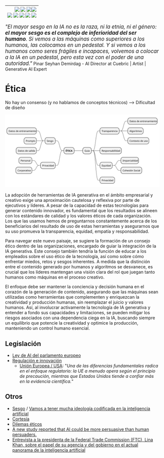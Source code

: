 <div align=right>

|[![](https://img.shields.io/badge/-Inicio-FFF?style=flat&logo=Emlakjet&logoColor=black)](/README.md) [![](https://img.shields.io/badge/-Introducción-FFF?style=flat&logo=abbrobotstudio&logoColor=black)](/documentos/intro.md) [![](https://img.shields.io/badge/-Panorámica-FFF?style=flat&logo=openstreetmap&logoColor=black)](/documentos/panoramica.md)[![](https://img.shields.io/badge/-Modelos_de_lenguaje-FFF?style=flat&logo=LiveChat&logoColor=black)](/documentos/LLMs.md)<br>  [![](https://img.shields.io/badge/-Prompts-FFF?style=flat&logo=Proton&logoColor=black)](/documentos/prompts/README.md) [![](https://img.shields.io/badge/-Ing,_de_prompts-FFF?style=flat&logo=googleearthengine&logoColor=black)](/documentos/ingenieriaDePrompts/README.md) [![](https://img.shields.io/badge/-Patrones-FFF?style=flat&logo=textpattern&logoColor=black)](/documentos/ingenieriaDePrompts/patrones/README.md) [![](https://img.shields.io/badge/8vP-FFF?style=flat&logo=v8&logoColor=black)](/documentos/prompts/mejoresPracticas/8virtudesDelPrompting.md) [![](https://img.shields.io/badge/-Casos_de_uso-FFF?style=flat&logo=gitbook&logoColor=black)](/documentos/casosDeUso/README.md)|
|-:|

</div>

<big>*"El mayor sesgo en la IA no es la raza, ni la etnia, ni el género: **el mayor sesgo es el complejo de inferioridad del ser humano**. Si vemos a las máquinas como superiores a los humanos, las colocamos en un pedestal. Y si vemos a los humanos como seres frágiles e incapaces, volvemos a colocar a la IA en un pedestal, pero esta vez con el poder de una autoridad."*</big> Pinar Seyhan Demirdag - AI Director at Cuebric | Artist | Generative AI Expert

# Ética

No hay un consenso (y no hablamos de conceptos técnicos) --> Dificultad de diseño

![](/documentos/imagenes/modelosUML/etica.svg)


La adopción de herramientas de IA generativa en el ámbito empresarial y creativo exige una aproximación cautelosa y reflexiva por parte de ejecutivos y líderes. A pesar de la capacidad de estas tecnologías para generar contenido innovador, es fundamental que los resultados se alineen con los estándares de calidad y los valores éticos de cada organización. Los que las usamos hemos de preguntarnos constantemente acerca de los beneficiarios del resultado de uso de estas herramientas y asegurarnos que su uso promueva la transparencia, equidad, empatía y responsabilidad.

Para navegar este nuevo paisaje, se sugiere la formación de un consejo ético dentro de las organizaciones, encargado de guiar la integración de la IA generativa. Este consejo también tendría la función de educar a los empleados sobre el uso ético de la tecnología, así como sobre cómo enfrentar miedos, retos y sesgos inherentes. A medida que la distinción entre el contenido generado por humanos y algoritmos se desvanece, es crucial que los líderes mantengan una visión clara del rol que juegan tanto humanos como máquinas en el proceso creativo.

El enfoque debe ser mantener la conciencia y decisión humana en el corazón de la generación de contenido, asegurando que las máquinas sean utilizadas como herramientas que complementen y enriquezcan la creatividad y producción humanas, sin reemplazar el juicio y valores humanos. Así, al involucrar activamente la tecnología de IA generativa y entender a fondo sus capacidades y limitaciones, se pueden mitigar los riesgos asociados con una dependencia ciega en la IA, buscando siempre un equilibrio que potencie la creatividad y optimice la producción, manteniendo un control humano esencial.

## Legislación

- [Ley de AI del parlamento europeo](legislacionAI.md)
- [Regulación e innovación](regulacionAI.md)
  - [Unión Europea / USA](https://www.linkedin.com/pulse/eu-vs-usa-diferencias-reguladoras-claves-radojka-barycki-mrbgc/): "*Una de las diferencias fundamentales radica en el enfoque regulatorio: la UE a menudo opera según el principio de precaución, mientras que Estados Unidos tiende a confiar más en la evidencia científica.*"

## Otros

- [Sesgo](etica.sesgo.md) / [Vamos a tener mucha ideología codificada en la inteligencia artificial ](https://www.error500.net/p/vamos-a-tener-mucha-ideologia-codificada)
- [Cortesía](/documentos/cortesia.md)
- [Dilemas éticos](/documentos/casosDeUso/dilemaEtico.md)
- [A new study reported that AI could be more persuasive than human persuaders.](https://www.psychologytoday.com/us/blog/emotional-behavior-behavioral-emotions/202403/ai-is-becoming-more-persuasive-than-humans)
- [Entrevista a la presidenta de la Federal Trade Commission (FTC), Lina Khan, sobre el papel de su agencia y del gobierno en el actual panorama de la inteligencia artificial](https://www.youtube.com/watch?v=3mh8Z5pcJpg)

